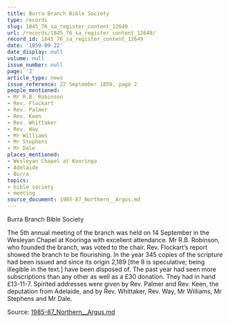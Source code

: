 ```yaml
---
title: Burra Branch Bible Society
type: records
slug: 1845_76_sa_register_content_12649
url: /records/1845_76_sa_register_content_12649/
record_id: 1845_76_sa_register_content_12649
date: '1859-09-22'
date_display: null
volume: null
issue_number: null
page: '2'
article_type: news
issue_reference: 22 September 1859, page 2
people_mentioned:
- Mr R.B. Robinson
- Rev. Flockart
- Rev. Palmer
- Rev. Keen
- Rev. Whittaker
- Rev. Way
- Mr Williams
- Mr Stephens
- Mr Dale
places_mentioned:
- Wesleyan Chapel at Kooringa
- Adelaide
- Burra
topics:
- bible society
- meeting
source_document: 1985-87_Northern__Argus.md
---
```


Burra Branch Bible Society

The 5th annual meeting of the branch was held on 14 September in the Wesleyan Chapel at Kooringa with excellent attendance.  Mr R.B. Robinson, who founded the branch, was voted to the chair.  Rev. Flockart’s report showed the branch to be flourishing.  In the year 345 copies of the scripture had been issued and since its origin 2,189 [the 8 is speculative; being illegible in the text.] have been disposed of.  The past year had seen more subscriptions than any other as well as a £30 donation.  They had in hand £13-11-7.  Spirited addresses were given by Rev. Palmer and Rev. Keen, the deputation from Adelaide, and by Rev. Whittaker, Rev. Way, Mr Williams, Mr Stephens and Mr Dale.

Source: [1985-87_Northern__Argus.md](/downloads/markdown/1985-87_Northern__Argus.md)
